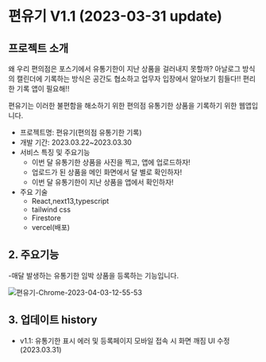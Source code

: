 # 편유기 V1.1 (2023-03-31 update)
## 프로젝트 소개
왜 우리 편의점은 포스기에서 유통기한이 지난 상품을 걸러내지 못할까?
아날로그 방식의 캘린더에 기록하는 방식은 공간도 협소하고 업무자 입장에서 알아보기 힘들다!!
편리한 기록 앱이 필요해!!

편유기는 이러한 불편함을 해소하기 위한 편의점 유통기한 상품을 기록하기 위한 웹앱입니다.

* 프로젝트명: 편유기(편의점 유통기한 기록)
* 개발 기간: 2023.03.22~2023.03.30
* 서비스 특징 및 주요기능
  - 이번 달 유통기한 상품을 사진을 찍고, 앱에 업로드하자!
  - 업로드가 된 상품을 메인 화면에서 달 별로 확인하자!
  - 이번 달 유통기한이 지난 상품을 앱에서 확인하자!
* 주요 기술
  - React,next13,typescript
  - tailwind css
  - Firestore
  - vercel(배포)
  
## 2. 주요기능

-매달 발생하는 유통기한 임박 상품을 등록하는 기능입니다.

![편유기-Chrome-2023-04-03-12-55-53](https://user-images.githubusercontent.com/112933943/229408283-1bb28144-ccd7-40f4-9a07-72d0d9d13e2d.gif)

## 3. 업데이트 history
* v1.1: 유통기한 표시 에러 및 등록페이지 모바일 접속 시 화면 깨짐 UI 수정 (2023.03.31)
